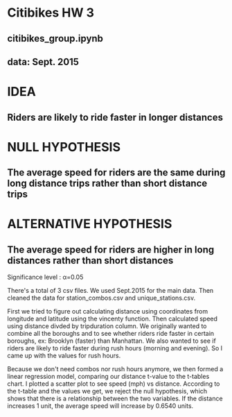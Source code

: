 # Citibikes HW 3

## citibikes_group.ipynb
## data: Sept. 2015

# IDEA
## Riders are likely to ride faster in longer distances

# NULL HYPOTHESIS
## The average speed for riders are the same during long distance trips rather than short distance trips

# ALTERNATIVE HYPOTHESIS

## The average speed for riders are higher in long distances rather than short distances

Significance level : α=0.05

There's a total of 3 csv files. We used Sept.2015 for the main data. Then cleaned the data for station_combos.csv and unique_stations.csv.

First we tried to figure out calculating distance using coordinates from longitude and latitude using the vincenty function. Then calculated speed using distance divded by tripduration column. We originally wanted to combine all the boroughs and to see whether riders ride faster in certain boroughs, ex: Brooklyn (faster) than Manhattan. We also wanted to see if riders are likely to ride faster during rush hours (morning and evening). So I came up with the values for rush hours. 

Because we don't need combos nor rush hours anymore, we then formed a linear regression model, comparing our distance t-value to the t-tables chart. I plotted a scatter plot to see speed (mph) vs distance. According to the t-table and the values we get, we reject the null hypothesis, which shows that there is a relationship between the two variables. If the distance increases 1 unit, the average speed will increase by 0.6540 units. 
